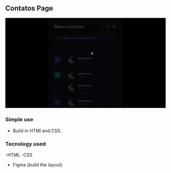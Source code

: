 ## Contatos Page

![price!](assets/Contatos.gif)


### Simple use
- Build in HTMl and CSS.

### Tecnology used
-HTML
-CSS
- Figma (build the layout)